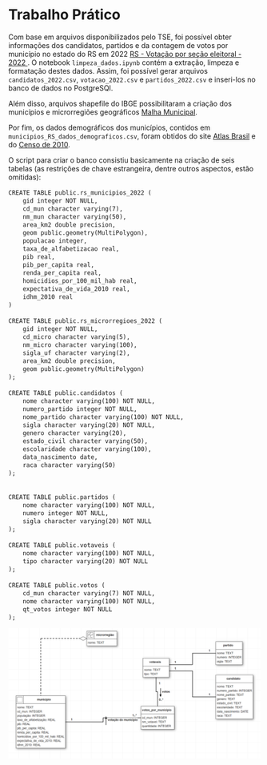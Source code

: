 # Trabalho Prático

Com base em arquivos disponibilizados pelo TSE, foi possível obter informações dos candidatos, partidos e da contagem de votos por município no estado do RS em 2022 [RS - Votação por seção eleitoral - 2022
](https://dadosabertos.tse.jus.br/ne/dataset/resultados-2022/resource/12858da8-e607-4b3b-8aa4-9a866c70573c). O notebook ```limpeza_dados.ipynb``` contém a extração, limpeza e formatação destes dados. Assim, foi possível gerar arquivos ```candidatos_2022.csv```, ```votacao_2022.csv``` e ```partidos_2022.csv``` e inseri-los no banco de dados no PostgreSQl.

Além disso, arquivos shapefile do IBGE possibilitaram a criação dos municípios e microrregiões geográficos [Malha Municipal](https://www.ibge.gov.br/geociencias/organizacao-do-territorio/malhas-territoriais/15774-malhas.html?edicao=27413).

Por fim, os dados demográficos dos municípios, contidos em ```municipios_RS_dados_demograficos.csv```, foram obtidos do site [Atlas Brasil](http://www.atlasbrasil.org.br/) e do [Censo de 2010](https://censo2010.ibge.gov.br/).

O script para criar o banco consistiu basicamente na criação de seis tabelas (as restrições de chave estrangeira, dentre outros aspectos, estão omitidas):

```
CREATE TABLE public.rs_municipios_2022 (
    gid integer NOT NULL,
    cd_mun character varying(7),
    nm_mun character varying(50),
    area_km2 double precision,
    geom public.geometry(MultiPolygon),
    populacao integer,
    taxa_de_alfabetizacao real,
    pib real,
    pib_per_capita real,
    renda_per_capita real,
    homicidios_por_100_mil_hab real,
    expectativa_de_vida_2010 real,
    idhm_2010 real
)

CREATE TABLE public.rs_microrregioes_2022 (
    gid integer NOT NULL,
    cd_micro character varying(5),
    nm_micro character varying(100),
    sigla_uf character varying(2),
    area_km2 double precision,
    geom public.geometry(MultiPolygon)
);

CREATE TABLE public.candidatos (
    nome character varying(100) NOT NULL,
    numero_partido integer NOT NULL,
    nome_partido character varying(100) NOT NULL,
    sigla character varying(20) NOT NULL,
    genero character varying(20),
    estado_civil character varying(50),
    escolaridade character varying(100),
    data_nascimento date,
    raca character varying(50)
);


CREATE TABLE public.partidos (
    nome character varying(100) NOT NULL,
    numero integer NOT NULL,
    sigla character varying(20) NOT NULL
);

CREATE TABLE public.votaveis (
    nome character varying(100) NOT NULL,
    tipo character varying(20) NOT NULL
);

CREATE TABLE public.votos (
    cd_mun character varying(7) NOT NULL,
    nome character varying(100) NOT NULL,
    qt_votos integer NOT NULL
);
```

![img](banco.png)
